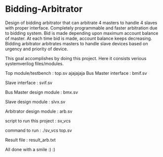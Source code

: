 # Bidding-Arbitrator
Design of bidding arbitrator that can arbitrate 4 masters to handle 4 slaves with proper interface.
Completely programmable and faster arbitration due to bidding system. Bid is made depending upon maximum account balance of master. At each time bid is made, account balance keeps decreasing. 
Bidding arbitrator arbitrates masters to handle slave devices based on urgency and priority of device. 

This goal accomplishes by doing this project. 
Here it consists verious systemverilog files/modules. 

Top module/testbench : top.sv
ajajajaja
Bus Master interface : bmif.sv

Slave interface : svif.sv

Bus Master design module : bmx.sv

Slave design module : slvx.sv

Arbitrator design module : arb.sv

script to run this project : sv_vcs

command to run : ./sv_vcs top.sv

Result file : result_arb.txt

All done with a smile :) :)
